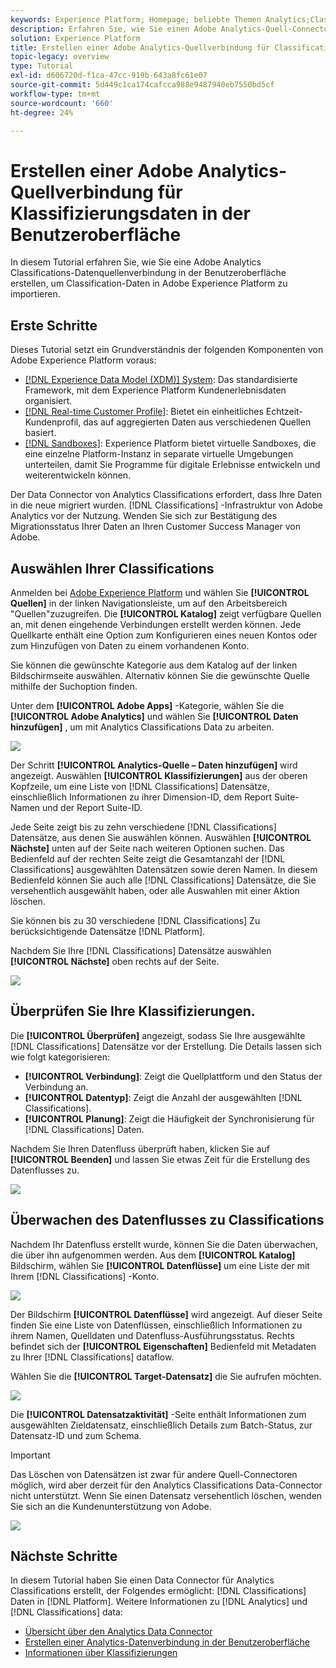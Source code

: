 ```yaml
---
keywords: Experience Platform; Homepage; beliebte Themen Analytics;Classifications
description: Erfahren Sie, wie Sie einen Adobe Analytics-Quell-Connector über die Benutzeroberfläche erstellen, um Klassifizierungsdaten in Adobe Experience Platform zu importieren.
solution: Experience Platform
title: Erstellen einer Adobe Analytics-Quellverbindung für Classification-Daten in der Benutzeroberfläche
topic-legacy: overview
type: Tutorial
exl-id: d606720d-f1ca-47cc-919b-643a8fc61e07
source-git-commit: 5d449c1ca174cafcca988e9487940eb7550bd5cf
workflow-type: tm+mt
source-wordcount: '660'
ht-degree: 24%

---
```


# Erstellen einer Adobe Analytics-Quellverbindung für Klassifizierungsdaten in der Benutzeroberfläche

In diesem Tutorial erfahren Sie, wie Sie eine Adobe Analytics Classifications-Datenquellenverbindung in der Benutzeroberfläche erstellen, um Classification-Daten in Adobe Experience Platform zu importieren.

## Erste Schritte

Dieses Tutorial setzt ein Grundverständnis der folgenden Komponenten von Adobe Experience Platform voraus:

* [[!DNL Experience Data Model (XDM)] System](../../../../../xdm/home.md): Das standardisierte Framework, mit dem Experience Platform Kundenerlebnisdaten organisiert.
* [[!DNL Real-time Customer Profile]](../../../../../profile/home.md): Bietet ein einheitliches Echtzeit-Kundenprofil, das auf aggregierten Daten aus verschiedenen Quellen basiert.
* [[!DNL Sandboxes]](../../../../../sandboxes/home.md): Experience Platform bietet virtuelle Sandboxes, die eine einzelne Platform-Instanz in separate virtuelle Umgebungen unterteilen, damit Sie Programme für digitale Erlebnisse entwickeln und weiterentwickeln können.

Der Data Connector von Analytics Classifications erfordert, dass Ihre Daten in die neue migriert wurden. [!DNL Classifications] -Infrastruktur von Adobe Analytics vor der Nutzung. Wenden Sie sich zur Bestätigung des Migrationsstatus Ihrer Daten an Ihren Customer Success Manager von Adobe.

## Auswählen Ihrer Classifications

Anmelden bei [Adobe Experience Platform](https://platform.adobe.com) und wählen Sie **[!UICONTROL Quellen]** in der linken Navigationsleiste, um auf den Arbeitsbereich &quot;Quellen&quot;zuzugreifen. Die **[!UICONTROL Katalog]** zeigt verfügbare Quellen an, mit denen eingehende Verbindungen erstellt werden können. Jede Quellkarte enthält eine Option zum Konfigurieren eines neuen Kontos oder zum Hinzufügen von Daten zu einem vorhandenen Konto.

Sie können die gewünschte Kategorie aus dem Katalog auf der linken Bildschirmseite auswählen. Alternativ können Sie die gewünschte Quelle mithilfe der Suchoption finden.

Unter dem **[!UICONTROL Adobe Apps]** -Kategorie, wählen Sie die **[!UICONTROL Adobe Analytics]** und wählen Sie **[!UICONTROL Daten hinzufügen]** , um mit Analytics Classifications Data zu arbeiten.

![](../../../../images/tutorials/create/classifications/catalog.png)

Der Schritt **[!UICONTROL Analytics-Quelle – Daten hinzufügen]** wird angezeigt. Auswählen **[!UICONTROL Klassifizierungen]** aus der oberen Kopfzeile, um eine Liste von [!DNL Classifications] Datensätze, einschließlich Informationen zu ihrer Dimension-ID, dem Report Suite-Namen und der Report Suite-ID.

Jede Seite zeigt bis zu zehn verschiedene [!DNL Classifications] Datensätze, aus denen Sie auswählen können. Auswählen **[!UICONTROL Nächste]** unten auf der Seite nach weiteren Optionen suchen. Das Bedienfeld auf der rechten Seite zeigt die Gesamtanzahl der [!DNL Classifications] ausgewählten Datensätzen sowie deren Namen. In diesem Bedienfeld können Sie auch alle [!DNL Classifications] Datensätze, die Sie versehentlich ausgewählt haben, oder alle Auswahlen mit einer Aktion löschen.

Sie können bis zu 30 verschiedene [!DNL Classifications] Zu berücksichtigende Datensätze [!DNL Platform].

Nachdem Sie Ihre [!DNL Classifications] Datensätze auswählen **[!UICONTROL Nächste]** oben rechts auf der Seite.

![](../../../../images/tutorials/create/classifications/add-data.png)

## Überprüfen Sie Ihre Klassifizierungen.

Die **[!UICONTROL Überprüfen]** angezeigt, sodass Sie Ihre ausgewählte [!DNL Classifications] Datensätze vor der Erstellung. Die Details lassen sich wie folgt kategorisieren:

* **[!UICONTROL Verbindung]**: Zeigt die Quellplattform und den Status der Verbindung an.
* **[!UICONTROL Datentyp]**: Zeigt die Anzahl der ausgewählten [!DNL Classifications].
* **[!UICONTROL Planung]**: Zeigt die Häufigkeit der Synchronisierung für [!DNL Classifications] Daten.

Nachdem Sie Ihren Datenfluss überprüft haben, klicken Sie auf **[!UICONTROL Beenden]** und lassen Sie etwas Zeit für die Erstellung des Datenflusses zu.

![](../../../../images/tutorials/create/classifications/review.png)

## Überwachen des Datenflusses zu Classifications

Nachdem Ihr Datenfluss erstellt wurde, können Sie die Daten überwachen, die über ihn aufgenommen werden. Aus dem **[!UICONTROL Katalog]** Bildschirm, wählen Sie **[!UICONTROL Datenflüsse]** um eine Liste der mit Ihrem [!DNL Classifications] -Konto.

![](../../../../images/tutorials/create/classifications/dataflows.png)

Der Bildschirm **[!UICONTROL Datenflüsse]** wird angezeigt. Auf dieser Seite finden Sie eine Liste von Datenflüssen, einschließlich Informationen zu ihrem Namen, Quelldaten und Datenfluss-Ausführungsstatus. Rechts befindet sich der **[!UICONTROL Eigenschaften]** Bedienfeld mit Metadaten zu Ihrer [!DNL Classifications] dataflow.

Wählen Sie die **[!UICONTROL Target-Datensatz]** die Sie aufrufen möchten.

![](../../../../images/tutorials/create/classifications/list-of-dataflows.png)

Die **[!UICONTROL Datensatzaktivität]** -Seite enthält Informationen zum ausgewählten Zieldatensatz, einschließlich Details zum Batch-Status, zur Datensatz-ID und zum Schema.

>[!IMPORTANT]
>
>Das Löschen von Datensätzen ist zwar für andere Quell-Connectoren möglich, wird aber derzeit für den Analytics Classifications Data-Connector nicht unterstützt. Wenn Sie einen Datensatz versehentlich löschen, wenden Sie sich an die Kundenunterstützung von Adobe.

![](../../../../images/tutorials/create/classifications/dataset.png)


## Nächste Schritte

In diesem Tutorial haben Sie einen Data Connector für Analytics Classifications erstellt, der Folgendes ermöglicht: [!DNL Classifications] Daten in [!DNL Platform]. Weitere Informationen zu [!DNL Analytics] und [!DNL Classifications] data:

* [Übersicht über den Analytics Data Connector](../../../../connectors/adobe-applications/analytics.md)
* [Erstellen einer Analytics-Datenverbindung in der Benutzeroberfläche](./analytics.md)
* [Informationen über Klassifizierungen](https://experienceleague.adobe.com/docs/analytics/components/classifications/c-classifications.html?lang=de)
